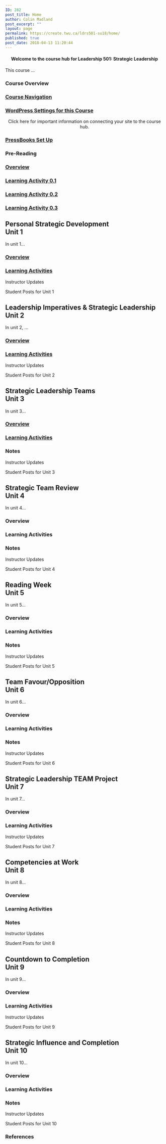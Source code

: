 ```yaml
---
ID: 282
post_title: Home
author: Colin Madland
post_excerpt: ""
layout: page
permalink: https://create.twu.ca/ldrs501-su18/home/
published: true
post_date: 2018-04-13 11:20:44
---
```

<!--themify_builder_static-->

<h4 style="text-align: center">Welcome to the course hub for Leadership 501: Strategic Leadership</h4>

This course &#8230;

<h3>Course Overview</h3>

<a href="https://create.twu.ca/orientation/digital-skills/navigating-a-connected-course/">

</a>

<h3><a href="https://create.twu.ca/orientation/digital-skills/navigating-a-connected-course/">Course Navigation</a></h3>

<a href="https://create.twu.ca/ldrs501-su18/wordpress-settings/">

</a>

<h3><a href="https://create.twu.ca/ldrs501-su18/wordpress-settings/">WordPress Settings for this Course</a></h3>

<p style="text-align: center">Click here for important information on connecting your site to the course hub.</p>

<a href="https://create.twu.ca/ldrs501-su18/pressbooks-setup/">

</a>

<h3><a href="https://create.twu.ca/ldrs501-su18/pressbooks-setup/">PressBooks Set Up</a></h3>

<h3>Pre-Reading<br /></h3>

<a href="https://create.twu.ca/ldrs501-su18/week-0/">

</a>

<h3><a href="https://create.twu.ca/ldrs501-su18/week-0/">Overview</a></h3>

<a href="https://create.twu.ca/ldrs501-su18/activity-0-1/">

</a>

<h3><a href="https://create.twu.ca/ldrs501-su18/activity-0-1/">Learning Activity 0.1</a></h3>

<a href="https://create.twu.ca/ldrs501-su18/activity-0-2">

</a>

<h3><a href="https://create.twu.ca/ldrs501-su18/activity-0-2">Learning Activity 0.2</a></h3>

<a href="https://create.twu.ca/ldrs501-su18/unit-0-learning-activities/">

</a>

<h3><a href="https://create.twu.ca/ldrs501-su18/unit-0-learning-activities/">Learning Activity 0.3</a></h3>

<h2>Personal Strategic Development<br />Unit 1</h2>

In unit 1&#8230;

<a href="https://create.twu.ca/ldrs501-su18/unit-1/">

</a>

<h3><a href="https://create.twu.ca/ldrs501-su18/unit-1/">Overview</a></h3>

<a href="https://create.twu.ca/ldrs501-su18/unit-1-learning-activities/">

</a>

<h3><a href="https://create.twu.ca/ldrs501-su18/unit-1-learning-activities/">Learning Activities</a></h3>

Instructor Updates

Student Posts for Unit 1

<h2>Leadership Imperatives &amp; Strategic Leadership<br />Unit 2</h2>

In unit 2, &#8230;

<a href="https://create.twu.ca/ldrs501-su18/unit-1/">

</a>

<h3><a href="https://create.twu.ca/ldrs501-su18/unit-1/">Overview</a></h3>

<a href="https://create.twu.ca/ldrs501-su18/unit-1-learning-activities/">

</a>

<h3><a href="https://create.twu.ca/ldrs501-su18/unit-1-learning-activities/">Learning Activities</a></h3>

Instructor Updates

Student Posts for Unit 2

<h2>Strategic Leadership Teams<br />Unit 3</h2>

In unit 3&#8230;

<a href="https://create.twu.ca/ldrs501-su18/unit-3/">

</a>

<h3><a href="https://create.twu.ca/ldrs501-su18/unit-3/">Overview</a></h3>

<a href="https://create.twu.ca/ldrs501-su18/unit-3-learning-activities/">

</a>

<h3><a href="https://create.twu.ca/ldrs501-su18/unit-3-learning-activities/">Learning Activities</a></h3>

<h3>Notes</h3>

Instructor Updates

Student Posts for Unit 3

<h2>Strategic Team Review<br />Unit 4</h2>

In unit 4&#8230;

<h3>Overview</h3>

<h3>Learning Activities</h3>

<h3>Notes</h3>

Instructor Updates

Student Posts for Unit 4

<h2>Reading Week<br />Unit 5</h2>

In unit 5&#8230;

<h3>Overview</h3>

<h3>Learning Activities</h3>

<h3>Notes</h3>

Instructor Updates

Student Posts for Unit 5

<h2>Team Favour/Opposition<br />Unit 6</h2>

In unit 6&#8230;

<h3>Overview</h3>

<h3>Learning Activities</h3>

<h3>Notes</h3>

Instructor Updates

Student Posts for Unit 6

<h2>Strategic Leadership TEAM Project<br />Unit 7</h2>

In unit 7&#8230;

<h3>Overview</h3>

<h3>Learning Activities</h3>

Instructor Updates

Student Posts for Unit 7

<h2>Competencies at Work<br />Unit 8</h2>

In unit 8&#8230;

<h3>Overview</h3>

<h3>Learning Activities</h3>

<h3>Notes</h3>

Instructor Updates

Student Posts for Unit 8

<h2>Countdown to Completion<br />Unit 9</h2>

In unit 9&#8230;

<h3>Overview</h3>

<h3>Learning Activities</h3>

Instructor Updates

Student Posts for Unit 9

<h2>Strategic Influence and Completion<br />Unit 10</h2>

In unit 10&#8230;

<h3>Overview</h3>

<h3>Learning Activities</h3>

<h3>Notes</h3>

Instructor Updates

Student Posts for Unit 10

<h3>References</h3>

 

<!--/themify_builder_static-->